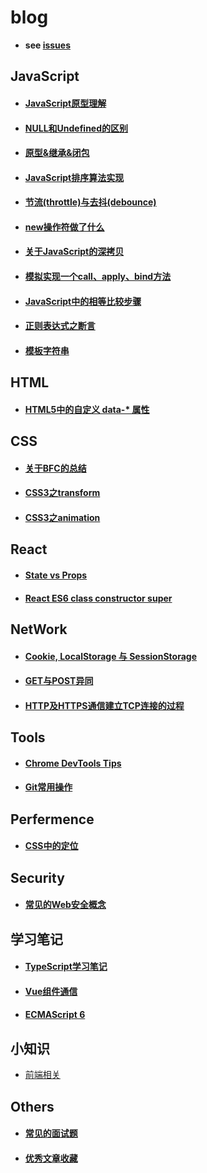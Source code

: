 # blog
 - **see [issues](https://github.com/LiuL0703/blog/issues)**

## JavaScript
+ #### [JavaScript原型理解](https://github.com/LiuL0703/blog/blob/master/JavaScript/原型.md)
+ #### [NULL和Undefined的区别](https://github.com/LiuL0703/blog/issues/4)
+ #### [原型&继承&闭包](https://github.com/LiuL0703/blog/issues/9)
+ #### [JavaScript排序算法实现](https://github.com/LiuL0703/blog/issues/10)
+ #### [节流(throttle)与去抖(debounce)](https://github.com/LiuL0703/blog/issues/11)
+ #### [new操作符做了什么](https://github.com/LiuL0703/blog/issues/17)
+ #### [关于JavaScript的深拷贝](https://github.com/LiuL0703/blog/issues/19)
+ #### [模拟实现一个call、apply、bind方法](https://github.com/LiuL0703/blog/issues/21)
+ #### [JavaScript中的相等比较步骤](https://github.com/LiuL0703/blog/issues/26)
+ #### [正则表达式之断言](https://github.com/LiuL0703/blog/issues/28)
+ #### [模板字符串](https://liul0703.github.io/2017/02/03/Template-Literals/)


## HTML
+ #### [HTML5中的自定义 data-* 属性](https://github.com/LiuL0703/blog/issues/5)

## CSS
+ #### [关于BFC的总结](https://liul0703.github.io/2017/03/20/%E5%85%B3%E4%BA%8EBFC%E7%9A%84%E6%80%BB%E7%BB%93/)
+ #### [CSS3之transform](https://liul0703.github.io/2017/02/28/CSS3与3D轮转(一)/)
+ #### [CSS3之animation](https://liul0703.github.io/2017/03/01/CSS3与3D轮转(二)/)

## React
+ #### [State vs Props](https://github.com/LiuL0703/blog/issues/6)
+ #### [React ES6 class constructor super](https://github.com/LiuL0703/blog/issues/8)


## NetWork
+ #### [Cookie, LocalStorage 与 SessionStorage](https://github.com/LiuL0703/blog/issues/7)
+ #### [GET与POST异同](https://github.com/LiuL0703/blog/issues/13)
+ #### [HTTP及HTTPS通信建立TCP连接的过程](https://github.com/LiuL0703/blog/issues/23)


## Tools
+ #### [Chrome DevTools Tips](https://github.com/LiuL0703/blog/blob/master/JavaScript/DevTools.md)
+ #### [Git常用操作](https://github.com/LiuL0703/blog/issues/20)

## Perfermence
+ #### [CSS中的定位](https://github.com/LiuL0703/blog/issues/22)

## Security
+ #### [常见的Web安全概念](https://github.com/LiuL0703/blog/issues/27)

## 学习笔记
+ #### [TypeScript学习笔记](https://github.com/LiuL0703/blog/blob/master/JavaScript/TypeScript学习笔记.md)
+ #### [Vue组件通信](https://github.com/LiuL0703/blog/blob/master/JavaScript/Vue学习笔记.md)
+ #### [ECMAScript 6](https://github.com/LiuL0703/blog/issues/14)

## 小知识
+ [前端相关](https://github.com/LiuL0703/blog/issues/16)

## Others
+ #### [常见的面试题](https://github.com/LiuL0703/blog/issues/24)
+ #### [优秀文章收藏](https://github.com/LiuL0703/blog/issues/18)